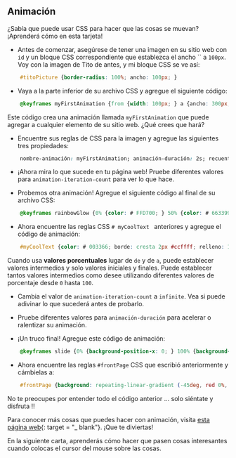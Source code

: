 ## Animación

¿Sabía que puede usar CSS para hacer que las cosas se muevan? ¡Aprenderá cómo en esta tarjeta!

+ Antes de comenzar, asegúrese de tener una imagen en su sitio web con `id` y un bloque CSS correspondiente que establezca el ancho `` a `100px`. Voy con la imagen de Tito de antes, y mi bloque CSS se ve así:

```css
    #titoPicture {border-radius: 100%; ancho: 100px; }
```

+ Vaya a la parte inferior de su archivo CSS y agregue el siguiente código:

```css
    @keyframes myFirstAnimation {from {width: 100px; } a {ancho: 300px; }}
```

Este código crea una animación llamada `myFirstAnimation` que puede agregar a cualquier elemento de su sitio web. ¿Qué crees que hará?

+ Encuentre sus reglas de CSS para la imagen y agregue las siguientes tres propiedades:

```css
    nombre-animación: myFirstAnimation; animación-duración: 2s; recuento de iteración-animación: 1;
```

+ ¡Ahora mira lo que sucede en tu página web! Pruebe diferentes valores para `animation-iteration-count` para ver lo que hace.

+ Probemos otra animación! Agregue el siguiente código al final de su archivo CSS:

```css
    @keyframes rainbowGlow {0% {color: # FFD700; } 50% {color: # 663399; } 100% {color: # FFD700; }}
```

+ Ahora encuentre las reglas</code> CSS `# myCoolText ` anteriores y agregue el código de animación:

```css
    #myCoolText {color: # 003366; borde: cresta 2px #ccffff; relleno: 15px; text-align: center; nombre-animación: rainbowGlow; animación-duración: 1.5s; recuento de iteración-animación: 1; }
```

Cuando usa **valores porcentuales** lugar de `de` y de `a`, puede establecer valores intermedios y solo valores iniciales y finales. Puede establecer tantos valores intermedios como desee utilizando diferentes valores de porcentaje desde `0` hasta `100`.

+ Cambia el valor de `animation-iteration-count` a `infinite`. Vea si puede adivinar lo que sucederá antes de probarlo.

+ Pruebe diferentes valores para `animación-duración` para acelerar o ralentizar su animación.

+ ¡Un truco final! Agregue este código de animación:

```css
    @keyframes slide {0% {background-position-x: 0; } 100% {background-position-x: 600vw; }}
```

+ Ahora encuentre las reglas `#frontPage` CSS que escribió anteriormente y cámbielas a:

```css
    #frontPage {background: repeating-linear-gradient (-45deg, red 0%, yellow 7.14%, lime 14.28%, cian 21.42%, cian 28.56%, azul 35.7%, magenta 42.84%, red 50%); fondo de tamaño: 600vw 600vw; animación: diapositiva 10s adelante infinito infinito; }
```

No te preocupes por entender todo el código anterior ... solo siéntate y disfruta !!

Para conocer más cosas que puedes hacer con animación, visita [esta página web](http://dojo.soy/html2-css-animation){: target = "_ blank"}. ¡Que te diviertas!

En la siguiente carta, aprenderás cómo hacer que pasen cosas interesantes cuando colocas el cursor del mouse sobre las cosas.